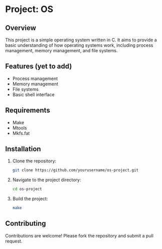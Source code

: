 # Project: OS

## Overview
This project is a simple operating system written in C. It aims to provide a basic understanding of how operating systems work, including process management, memory management, and file systems.

## Features (yet to add)
- Process management
- Memory management
- File systems
- Basic shell interface

## Requirements
- Make
- Mtools
- Mkfs.fat

## Installation
1. Clone the repository:
    ```sh
    git clone https://github.com/yourusername/os-project.git
    ```
2. Navigate to the project directory:
    ```sh
    cd os-project
    ```
3. Build the project:
    ```sh
    make
    ```

## Contributing
Contributions are welcome! Please fork the repository and submit a pull request.
